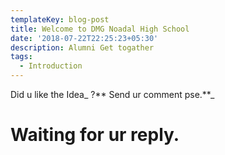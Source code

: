 ```yaml
---
templateKey: blog-post
title: Welcome to DMG Noadal High School
date: '2018-07-22T22:25:23+05:30'
description: Alumni Get togather
tags:
  - Introduction
---
```

Did u like the  Idea_ ?** Send ur comment pse.**_

# Waiting for ur reply.
